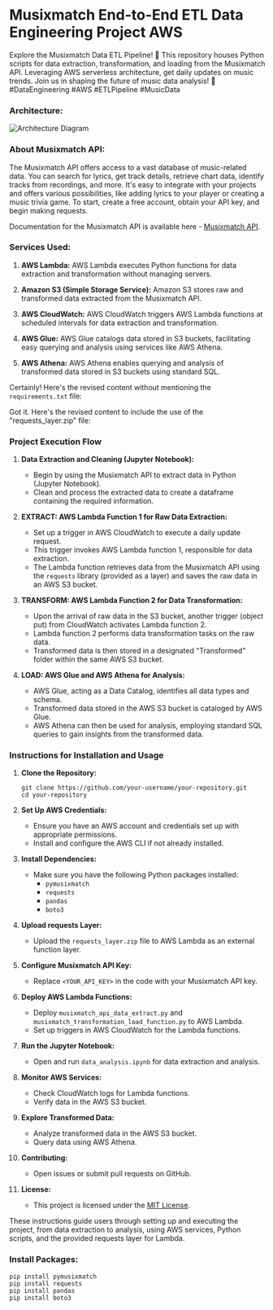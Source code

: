 # Musixmatch End-to-End ETL Data Engineering Project AWS
Explore the Musixmatch Data ETL Pipeline! 🎵 This repository houses Python scripts for data extraction, transformation, and loading from the Musixmatch API. Leveraging AWS serverless architecture, get daily updates on music trends. Join us in shaping the future of music data analysis! 🚀 #DataEngineering #AWS #ETLPipeline #MusicData

### Architecture:
![Architecture Diagram](https://github.com/SuchirP/musixmatch-etl-aws-pipeline/blob/main/musixmatch_etl_aws_architecture.jpg)

### About Musixmatch API:
The Musixmatch API offers access to a vast database of music-related data. You can search for lyrics, get track details, retrieve chart data, identify tracks from recordings, and more. It's easy to integrate with your projects and offers various possibilities, like adding lyrics to your player or creating a music trivia game. To start, create a free account, obtain your API key, and begin making requests.

Documentation for the Musixmatch API is available here - [Musixmatch API](https://developer.musixmatch.com/documentation).

### Services Used:
1. **AWS Lambda:** AWS Lambda executes Python functions for data extraction and transformation without managing servers.
   
2. **Amazon S3 (Simple Storage Service):** Amazon S3 stores raw and transformed data extracted from the Musixmatch API.

3. **AWS CloudWatch:** AWS CloudWatch triggers AWS Lambda functions at scheduled intervals for data extraction and transformation.

4. **AWS Glue:** AWS Glue catalogs data stored in S3 buckets, facilitating easy querying and analysis using services like AWS Athena.

5. **AWS Athena:** AWS Athena enables querying and analysis of transformed data stored in S3 buckets using standard SQL.

Certainly! Here's the revised content without mentioning the `requirements.txt` file:

Got it. Here's the revised content to include the use of the "requests_layer.zip" file:

### Project Execution Flow

1. **Data Extraction and Cleaning (Jupyter Notebook):**
   - Begin by using the Musixmatch API to extract data in Python (Jupyter Notebook).
   - Clean and process the extracted data to create a dataframe containing the required information.

2. **EXTRACT: AWS Lambda Function 1 for Raw Data Extraction:**
   - Set up a trigger in AWS CloudWatch to execute a daily update request.
   - This trigger invokes AWS Lambda function 1, responsible for data extraction.
   - The Lambda function retrieves data from the Musixmatch API using the `requests` library (provided as a layer) and saves the raw data in an AWS S3 bucket.

3. **TRANSFORM: AWS Lambda Function 2 for Data Transformation:**
   - Upon the arrival of raw data in the S3 bucket, another trigger (object put) from CloudWatch activates Lambda function 2.
   - Lambda function 2 performs data transformation tasks on the raw data.
   - Transformed data is then stored in a designated "Transformed" folder within the same AWS S3 bucket.

4. **LOAD: AWS Glue and AWS Athena for Analysis:**
   - AWS Glue, acting as a Data Catalog, identifies all data types and schema.
   - Transformed data stored in the AWS S3 bucket is cataloged by AWS Glue.
   - AWS Athena can then be used for analysis, employing standard SQL queries to gain insights from the transformed data.

### Instructions for Installation and Usage

1. **Clone the Repository:**
   ```
   git clone https://github.com/your-username/your-repository.git
   cd your-repository
   ```

2. **Set Up AWS Credentials:**
   - Ensure you have an AWS account and credentials set up with appropriate permissions.
   - Install and configure the AWS CLI if not already installed.

3. **Install Dependencies:**
   - Make sure you have the following Python packages installed:
     - `pymusixmatch`
     - `requests`
     - `pandas`
     - `boto3`

4. **Upload requests Layer:**
   - Upload the `requests_layer.zip` file to AWS Lambda as an external function layer.

5. **Configure Musixmatch API Key:**
   - Replace `<YOUR_API_KEY>` in the code with your Musixmatch API key.

6. **Deploy AWS Lambda Functions:**
   - Deploy `musixmatch_api_data_extract.py` and `musixmatch_transformation_load_function.py` to AWS Lambda.
   - Set up triggers in AWS CloudWatch for the Lambda functions.

7. **Run the Jupyter Notebook:**
   - Open and run `data_analysis.ipynb` for data extraction and analysis.

8. **Monitor AWS Services:**
   - Check CloudWatch logs for Lambda functions.
   - Verify data in the AWS S3 bucket.

9. **Explore Transformed Data:**
   - Analyze transformed data in the AWS S3 bucket.
   - Query data using AWS Athena.

10. **Contributing:**
    - Open issues or submit pull requests on GitHub.

11. **License:**
    - This project is licensed under the [MIT License](LICENSE).

These instructions guide users through setting up and executing the project, from data extraction to analysis, using AWS services, Python scripts, and the provided requests layer for Lambda.

### Install Packages:
```
pip install pymusixmatch
pip install requests
pip install pandas
pip install boto3
```
